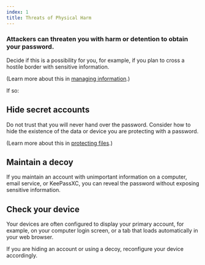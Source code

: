 ```yaml
---
index: 1
title: Threats of Physical Harm
---
```

### Attackers can threaten you with harm or detention to obtain your password. 

Decide if this is a possibility for you, for example, if you plan to cross a hostile border with sensitive information. 

(Learn more about this in [managing information](umbrella://information/managing-information).)

If so: 

## Hide secret accounts

Do not trust that you will never hand over the password. Consider how to hide the existence of the data or device you are protecting with a password.  

(Learn more about this in [protecting files](umbrella://information/protecting-files/beginner).)

## Maintain a decoy

If you maintain an account with unimportant information on a computer, email service, or KeePassXC, you can reveal the password without exposing sensitive information.

## Check your device

Your devices are often configured to display your primary account, for example, on your computer login screen, or a tab that loads automatically in your web browser.  

If you are hiding an account or using a decoy, reconfigure your device accordingly.